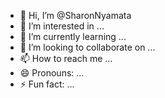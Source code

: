 - 👋 Hi, I’m @SharonNyamata
- 👀 I’m interested in ...
- 🌱 I’m currently learning ...
- 💞️ I’m looking to collaborate on ...
- 📫 How to reach me ...
- 😄 Pronouns: ...
- ⚡ Fun fact: ...

<!---
SharonNyamata/SharonNyamata is a ✨ special ✨ repository because its `README.md` (this file) appears on your GitHub profile.
You can click the Preview link to take a look at your changes.
--->
